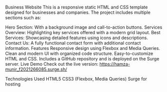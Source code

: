 Business Website
This is a responsive static HTML and CSS template designed for businesses and companies. The project includes multiple sections such as:

Hero Section: With a background image and call-to-action buttons.
Services Overview: Highlighting key services offered with a modern grid layout.
Best Services: Showcasing detailed features using icons and descriptions.
Contact Us: A fully functional contact form with additional contact information.
Features
Responsive design using Flexbox and Media Queries.
Clean and modern UI with organized code structure.
Easy-to-customize HTML and CSS.
Includes a GitHub repository and is deployed on the Surge server.
Live Demo
Check out the live version: https://hamza-munir_f2021266085.surge.sh/

Technologies Used
HTML5
CSS3 (Flexbox, Media Queries)
Surge for hosting
